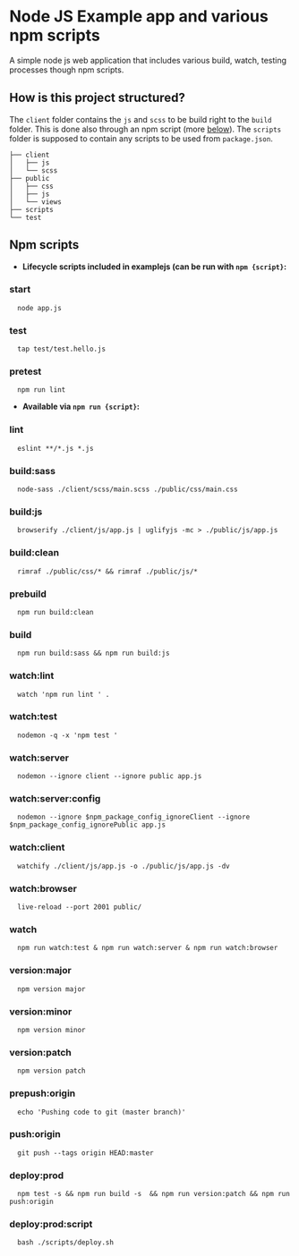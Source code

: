 # Node JS Example app and various npm scripts

A simple node js web application that includes various build, watch, testing processes though npm scripts.

## How is this project structured?

The `client` folder contains the `js` and `scss` to be build right to the `build` folder. This is done also through an npm script (more [below](#scripts)).
The `scripts` folder is supposed to contain any scripts to be used from `package.json`.

```
├── client
│   ├── js
│   └── scss
├── public
│   ├── css
│   ├── js
│   └── views
├── scripts
└── test
```

## <a name="scripts"></a> Npm scripts

- **Lifecycle scripts included in examplejs (can be run with `npm {script}`:**
### start
```
  node app.js
```
### test
```
  tap test/test.hello.js
```
### pretest
```
  npm run lint
```
- **Available via `npm run {script}`:**

### lint
```
  eslint **/*.js *.js
```
### build:sass
```
  node-sass ./client/scss/main.scss ./public/css/main.css
```
### build:js
```
  browserify ./client/js/app.js | uglifyjs -mc > ./public/js/app.js
```
### build:clean
```
  rimraf ./public/css/* && rimraf ./public/js/*
```
### prebuild
```
  npm run build:clean
```
### build
```
  npm run build:sass && npm run build:js
```
### watch:lint
```
  watch 'npm run lint ' .
```
### watch:test
```
  nodemon -q -x 'npm test '
```
### watch:server
```
  nodemon --ignore client --ignore public app.js
```
### watch:server:config
```
  nodemon --ignore $npm_package_config_ignoreClient --ignore $npm_package_config_ignorePublic app.js
```
### watch:client
```
  watchify ./client/js/app.js -o ./public/js/app.js -dv
```
### watch:browser
```
  live-reload --port 2001 public/
```
### watch
```
  npm run watch:test & npm run watch:server & npm run watch:browser
```
### version:major
```
  npm version major
```
### version:minor
```
  npm version minor
```
### version:patch
```
  npm version patch
```
### prepush:origin
```
  echo 'Pushing code to git (master branch)'
```
### push:origin
```
  git push --tags origin HEAD:master
```
### deploy:prod
```
  npm test -s && npm run build -s  && npm run version:patch && npm run push:origin
```
### deploy:prod:script
```
  bash ./scripts/deploy.sh
```